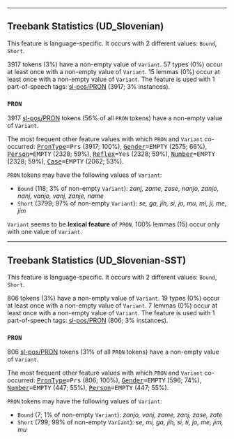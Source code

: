 

--------------------------------------------------------------------------------

## Treebank Statistics (UD_Slovenian)

This feature is language-specific.
It occurs with 2 different values: `Bound`, `Short`.

3917 tokens (3%) have a non-empty value of `Variant`.
57 types (0%) occur at least once with a non-empty value of `Variant`.
15 lemmas (0%) occur at least once with a non-empty value of `Variant`.
The feature is used with 1 part-of-speech tags: [sl-pos/PRON]() (3917; 3% instances).

### `PRON`

3917 [sl-pos/PRON]() tokens (56% of all `PRON` tokens) have a non-empty value of `Variant`.

The most frequent other feature values with which `PRON` and `Variant` co-occurred: <tt><a href="PronType.html">PronType</a>=Prs</tt> (3917; 100%), <tt><a href="Gender.html">Gender</a>=EMPTY</tt> (2575; 66%), <tt><a href="Person.html">Person</a>=EMPTY</tt> (2328; 59%), <tt><a href="Reflex.html">Reflex</a>=Yes</tt> (2328; 59%), <tt><a href="Number.html">Number</a>=EMPTY</tt> (2328; 59%), <tt><a href="Case.html">Case</a>=EMPTY</tt> (2062; 53%).

`PRON` tokens may have the following values of `Variant`:

* `Bound` (118; 3% of non-empty `Variant`): <em>zanj, zame, zase, nanjo, zanjo, nanj, vanjo, vanj, zanje, name</em>
* `Short` (3799; 97% of non-empty `Variant`): <em>se, ga, jih, si, jo, mu, mi, ji, me, jim</em>

`Variant` seems to be **lexical feature** of `PRON`. 100% lemmas (15) occur only with one value of `Variant`.



--------------------------------------------------------------------------------

## Treebank Statistics (UD_Slovenian-SST)

This feature is language-specific.
It occurs with 2 different values: `Bound`, `Short`.

806 tokens (3%) have a non-empty value of `Variant`.
19 types (0%) occur at least once with a non-empty value of `Variant`.
7 lemmas (0%) occur at least once with a non-empty value of `Variant`.
The feature is used with 1 part-of-speech tags: [sl-pos/PRON]() (806; 3% instances).

### `PRON`

806 [sl-pos/PRON]() tokens (31% of all `PRON` tokens) have a non-empty value of `Variant`.

The most frequent other feature values with which `PRON` and `Variant` co-occurred: <tt><a href="PronType.html">PronType</a>=Prs</tt> (806; 100%), <tt><a href="Gender.html">Gender</a>=EMPTY</tt> (596; 74%), <tt><a href="Number.html">Number</a>=EMPTY</tt> (447; 55%), <tt><a href="Person.html">Person</a>=EMPTY</tt> (447; 55%).

`PRON` tokens may have the following values of `Variant`:

* `Bound` (7; 1% of non-empty `Variant`): <em>zanjo, vanj, zame, zanj, zase, zate</em>
* `Short` (799; 99% of non-empty `Variant`): <em>se, mi, ga, jih, si, ti, jo, me, jim, mu</em>

